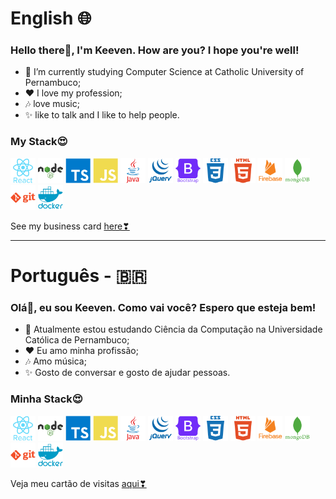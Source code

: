 # English 🌐
### Hello there👋, I'm Keeven. How are you? I hope you're well!
* 🚀 I’m currently studying Computer Science at Catholic University of Pernambuco;
* ❤ I love my profession;
* 🎶 love music;
* ✨ like to talk and I like to help people.

### My Stack😍
<img alt="React" width="40px" src="https://raw.githubusercontent.com/devicons/devicon/master/icons/react/react-original-wordmark.svg"> <img alt="NodeJS" width="40px" src="https://raw.githubusercontent.com/devicons/devicon/master/icons/nodejs/nodejs-original-wordmark.svg"> <img alt="TypeScript" width="40px" src="https://raw.githubusercontent.com/devicons/devicon/master/icons/typescript/typescript-plain.svg"> <img alt="JavaScript" width="40px" src="https://raw.githubusercontent.com/devicons/devicon/master/icons/javascript/javascript-plain.svg"> <img alt="Java" width="40px" src="https://raw.githubusercontent.com/devicons/devicon/master/icons/java/java-original-wordmark.svg"> <img alt="JQuery" width="40px" src="https://raw.githubusercontent.com/devicons/devicon/master/icons/jquery/jquery-plain-wordmark.svg"> <img alt="Bootstrap" width="40px" src="https://raw.githubusercontent.com/devicons/devicon/master/icons/bootstrap/bootstrap-plain-wordmark.svg"> <img alt="CSS3" width="40px" src="https://raw.githubusercontent.com/devicons/devicon/master/icons/css3/css3-plain-wordmark.svg"> <img alt="HTML5" width="40px" src="https://raw.githubusercontent.com/devicons/devicon/master/icons/html5/html5-plain-wordmark.svg"> <img alt="Firebase" width="40px" src="https://raw.githubusercontent.com/devicons/devicon/master/icons/firebase/firebase-plain-wordmark.svg"> <img alt="MongoDB" width="40px" src="https://raw.githubusercontent.com/devicons/devicon/master/icons/mongodb/mongodb-plain-wordmark.svg"> <img alt="Git" width="40px" src="https://raw.githubusercontent.com/devicons/devicon/master/icons/git/git-plain-wordmark.svg"> <img alt="Docker" width="40px" src="https://raw.githubusercontent.com/devicons/devicon/master/icons/docker/docker-plain-wordmark.svg">

See my business card [here❣](https://business-card-git-main.progkeeven.vercel.app/)

***

# Português - 🇧🇷
### Olá👋, eu sou Keeven. Como vai você? Espero que esteja bem!
* 🚀 Atualmente estou estudando Ciência da Computação na Universidade Católica de Pernambuco;
* ❤ Eu amo minha profissão;
* 🎶 Amo música;
* ✨ Gosto de conversar e gosto de ajudar pessoas.

### Minha Stack😍
<img alt="React" width="40px" src="https://raw.githubusercontent.com/devicons/devicon/master/icons/react/react-original-wordmark.svg"> <img alt="NodeJS" width="40px" src="https://raw.githubusercontent.com/devicons/devicon/master/icons/nodejs/nodejs-original-wordmark.svg"> <img alt="TypeScript" width="40px" src="https://raw.githubusercontent.com/devicons/devicon/master/icons/typescript/typescript-plain.svg"> <img alt="JavaScript" width="40px" src="https://raw.githubusercontent.com/devicons/devicon/master/icons/javascript/javascript-plain.svg"> <img alt="Java" width="40px" src="https://raw.githubusercontent.com/devicons/devicon/master/icons/java/java-original-wordmark.svg"> <img alt="JQuery" width="40px" src="https://raw.githubusercontent.com/devicons/devicon/master/icons/jquery/jquery-plain-wordmark.svg"> <img alt="Bootstrap" width="40px" src="https://raw.githubusercontent.com/devicons/devicon/master/icons/bootstrap/bootstrap-plain-wordmark.svg"> <img alt="CSS3" width="40px" src="https://raw.githubusercontent.com/devicons/devicon/master/icons/css3/css3-plain-wordmark.svg"> <img alt="HTML5" width="40px" src="https://raw.githubusercontent.com/devicons/devicon/master/icons/html5/html5-plain-wordmark.svg"> <img alt="Firebase" width="40px" src="https://raw.githubusercontent.com/devicons/devicon/master/icons/firebase/firebase-plain-wordmark.svg"> <img alt="MongoDB" width="40px" src="https://raw.githubusercontent.com/devicons/devicon/master/icons/mongodb/mongodb-plain-wordmark.svg"> <img alt="Git" width="40px" src="https://raw.githubusercontent.com/devicons/devicon/master/icons/git/git-plain-wordmark.svg"> <img alt="Docker" width="40px" src="https://raw.githubusercontent.com/devicons/devicon/master/icons/docker/docker-plain-wordmark.svg">

Veja meu cartão de visitas [aqui❣](https://business-card-git-main.progkeeven.vercel.app/)
<!--
**ProgKeeven/ProgKeeven** is a ✨ _special_ ✨ repository because its `README.md` (this file) appears on your GitHub profile.

Here are some ideas to get you started:

- 🔭 I’m currently working on ...
- 🌱 I’m currently learning ...
- 👯 I’m looking to collaborate on ...
- 🤔 I’m looking for help with ...
- 💬 Ask me about HTML, JavaScript, CSS, React, Node JS, or Bootstrap
- 📫 How to reach me: ...
- 😄 Pronouns: ...
- ⚡ Fun fact: ...
-->
